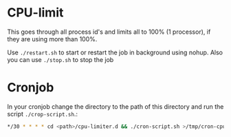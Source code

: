 # CPU-limit

This goes through all process id's and limits all to 100% (1 processor), 
if they are using more than 100%.

Use `./restart.sh` to start or restart the job in background using nohup.
Also you can use `./stop.sh` to stop the job 

# Cronjob
In your cronjob change the directory to the path of this directory and run the script `./crop-script.sh`.:

```bash
*/30 * * * * cd <path>/cpu-limiter.d && ./cron-script.sh >/tmp/cron-cpu-limiter.log 2>&1
```
